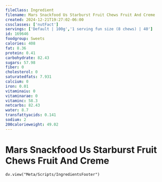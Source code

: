 ```yaml
---
fileClass: Ingredient
filename: Mars Snackfood Us Starburst Fruit Chews Fruit And Creme
created: 2024-12-21T19:27:02-06:00
cssclasses: ['nutFact']
servings: ['Default | 100g','1 serving fun size (8 chews) | 40']
id: 169646
foodgroup: Sweets
calories: 408
fat: 8.36
protein: 0.41
carbohydrate: 82.43
sugars: 57.98
fiber: 0
cholesterol: 0
saturatedfats: 7.931
calcium: 0
iron: 0.01
vitaminaiu: 0
vitaminarae: 0
vitaminc: 58.3
netcarbs: 82.43
water: 8.7
transfattyacids: 0.141
sodium: 2
200calorieweight: 49.02
---
```


# Mars Snackfood Us Starburst Fruit Chews Fruit And Creme

```dataviewjs
dv.view("Meta/Scripts/IngredientsFooter")
```